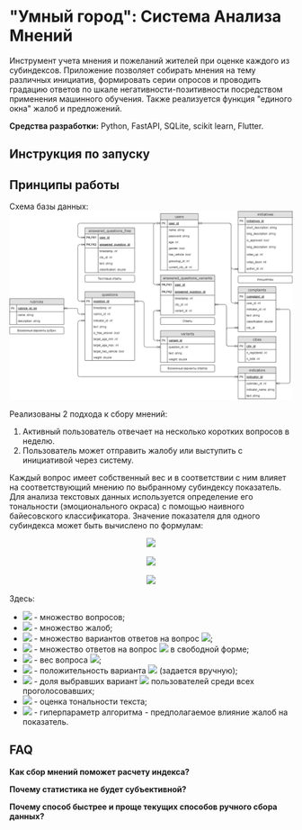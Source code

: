 # "Умный город": Система Анализа Мнений

Инструмент учета мнения и пожеланий жителей при оценке каждого из субиндексов. Приложение позволяет собирать мнения на тему различных инициатив, формировать серии опросов и проводить градацию ответов по шкале негативности-позитивности посредством применения машинного обучения. Также реализуется функция "единого окна" жалоб и предложений.

**Средства разработки:** Python, FastAPI, SQLite, scikit learn, Flutter.

## Инструкция по запуску

## Принципы работы
Схема базы данных:
![Схема базы данных](images/database.png)

Реализованы 2 подхода к сбору мнений:
1. Активный пользователь отвечает на несколько коротких вопросов в неделю.
2. Пользователь может отправить жалобу или выступить с инициативой через систему.

Каждый вопрос имеет собственный вес и в соответствии с ним влияет на соответствующий мнению по выбранному субиндексу показатель. Для анализа текстовых данных используется определение его тональности (эмоционального окраса) с помощью наивного байесовского классификатора. Значение показателя для одного субиндекса может быть вычислено по формулам:
<p align="center">
  <img src="https://latex.codecogs.com/svg.latex?\text{Voting}=\frac{\sum_{q\in%20Q}W_q\sum_{v\in%20V_q}w_v%20s_v%20+%20\sum_{q\in%20Q}W_q\sum_{a\in%20A_q}p_a}{\sum%20W_q}"/> 
</p>
<p align="center">
  <img src="https://latex.codecogs.com/svg.latex?\text{Complaints}=\frac{\sum_{c\in%20C}p_c}{|C|}"/> 
</p>
<p align="center">
  <img src="https://latex.codecogs.com/svg.latex?\text{Index}=12\times\left((1-\alpha)\text{Voting}+\alpha~\text{Complaints}\right)"/> 
</p>

Здесь:
- <img src="https://latex.codecogs.com/svg.latex?Q"/> - множество вопросов;
- <img src="https://latex.codecogs.com/svg.latex?C"/> - множество жалоб;
- <img src="https://latex.codecogs.com/svg.latex?V_q"/> - множество вариантов ответов на вопрос <img src="https://latex.codecogs.com/svg.latex?q"/>;
- <img src="https://latex.codecogs.com/svg.latex?A_q"/> - множество ответов на вопрос <img src="https://latex.codecogs.com/svg.latex?q"/> в свободной форме;
- <img src="https://latex.codecogs.com/svg.latex?W_q\in[0, 1]"/> - вес вопроса <img src="https://latex.codecogs.com/svg.latex?q"/>;
- <img src="https://latex.codecogs.com/svg.latex?w_v\in[0,%201]"/> - положительность варианта <img src="https://latex.codecogs.com/svg.latex?v"/> (задается вручную);
- <img src="https://latex.codecogs.com/svg.latex?s_v"/> - доля выбравших вариант <img src="https://latex.codecogs.com/svg.latex?v"/> пользователей среди всех проголосовавших;
- <img src="https://latex.codecogs.com/svg.latex?p_a\in[0,%201]"/> - оценка тональности текста;
- <img src="https://latex.codecogs.com/svg.latex?\alpha"/> - гиперпараметр алгоритма - предполагаемое влияние жалоб на показатель.

## FAQ

**Как сбор мнений поможет расчету индекса?**

**Почему статистика не будет субъективной?**

**Почему способ быстрее и проще текущих способов ручного сбора данных?**

